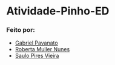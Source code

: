 # Atividade-Pinho-ED

<h3>Feito por:</h3>

* [Gabriel Pavanato](https://github.com/Pavanato)
* [Roberta Muller Nunes](https://github.com/robertamuller)
* [Saulo Pires Vieira](https://github.com/Saulo-spv)
